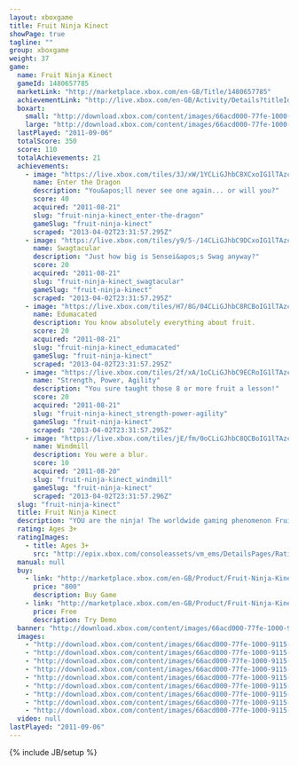 ```yaml
---
layout: xboxgame
title: Fruit Ninja Kinect
showPage: true
tagline: ""
group: xboxgame
weight: 37
game: 
  name: Fruit Ninja Kinect
  gameId: 1480657785
  marketLink: "http://marketplace.xbox.com/en-GB/Title/1480657785"
  achievementLink: "http://live.xbox.com/en-GB/Activity/Details?titleId=1480657785"
  boxart: 
    small: "http://download.xbox.com/content/images/66acd000-77fe-1000-9115-d80258410b79/1033/boxartsm.jpg"
    large: "http://download.xbox.com/content/images/66acd000-77fe-1000-9115-d80258410b79/1033/boxartlg.jpg"
  lastPlayed: "2011-09-06"
  totalScore: 350
  score: 110
  totalAchievements: 21
  achievements: 
    - image: "https://live.xbox.com/tiles/3J/xW/1YCLiGJhbC8XCxoIG1lTAzc5L2FjaC8wLzFjAAAAAOfn5-p5nMA=.jpg"
      name: Enter the Dragon
      description: "You&apos;ll never see one again... or will you?"
      score: 40
      acquired: "2011-08-21"
      slug: "fruit-ninja-kinect_enter-the-dragon"
      gameSlug: "fruit-ninja-kinect"
      scraped: "2013-04-02T23:31:57.295Z"
    - image: "https://live.xbox.com/tiles/y9/5-/14CLiGJhbC9DCxoIG1lTAzc5L2FjaC8wLzE3AAAAAOfn5-hQ3tc=.jpg"
      name: Swagtacular
      description: "Just how big is Sensei&apos;s Swag anyway?"
      score: 20
      acquired: "2011-08-21"
      slug: "fruit-ninja-kinect_swagtacular"
      gameSlug: "fruit-ninja-kinect"
      scraped: "2013-04-02T23:31:57.295Z"
    - image: "https://live.xbox.com/tiles/H7/8G/04CLiGJhbC8RCBoIG1lTAzc5L2FjaC8wLzJlAAAAAOfn5-wpvwM=.jpg"
      name: Edumacated
      description: You know absolutely everything about fruit.
      score: 20
      acquired: "2011-08-21"
      slug: "fruit-ninja-kinect_edumacated"
      gameSlug: "fruit-ninja-kinect"
      scraped: "2013-04-02T23:31:57.295Z"
    - image: "https://live.xbox.com/tiles/2f/xA/1oCLiGJhbC9ECRoIG1lTAzc5L2FjaC8wLzMwAAAAAOfn5-lv-MU=.jpg"
      name: "Strength, Power, Agility"
      description: "You sure taught those 8 or more fruit a lesson!"
      score: 20
      acquired: "2011-08-21"
      slug: "fruit-ninja-kinect_strength-power-agility"
      gameSlug: "fruit-ninja-kinect"
      scraped: "2013-04-02T23:31:57.295Z"
    - image: "https://live.xbox.com/tiles/jE/fm/0oCLiGJhbC8QCBoIG1lTAzc5L2FjaC8wLzJkAAAAAOfn5-3JR5A=.jpg"
      name: Windmill
      description: You were a blur.
      score: 10
      acquired: "2011-08-20"
      slug: "fruit-ninja-kinect_windmill"
      gameSlug: "fruit-ninja-kinect"
      scraped: "2013-04-02T23:31:57.296Z"
  slug: "fruit-ninja-kinect"
  title: Fruit Ninja Kinect
  description: "YOU are the ninja! The worldwide gaming phenomenon Fruit Ninja has now arrived for Kinect!  Your arms are now blades, and the epic battle against the world&apos;s most delicious produce is just beginning. Fruit Ninja Kinect is an amazing evolution of the slice-em-up genre created by Halfbrick, utlising next-gen power for the juiciest combat ever!  With Classic, Zen and the frenetic Arcade Mode, Fruit Ninja Kinect includes all the action you know and love with precision control - along with special features exclusive to Kinect! With Party Mode, multiple players can turn a normal night into a fierce tournament - and the new Challenge system will reveal the true masters among your friends!"
  rating: Ages 3+
  ratingImages: 
    - title: Ages 3+
      src: "http://epix.xbox.com/consoleassets/vm_ems/DetailsPages/RatingSystemID/14/default/Values/14001.png"
  manual: null
  buy: 
    - link: "http://marketplace.xbox.com/en-GB/Product/Fruit-Ninja-Kinect/66acd000-77fe-1000-9115-d80258410b79?purchase=1&amp;DownloadType=Game"
      price: "800"
      description: Buy Game
    - link: "http://marketplace.xbox.com/en-GB/Product/Fruit-Ninja-Kinect/66acd000-77fe-1000-9115-d80258410b79?purchase=1&amp;DownloadType=GameDemo"
      price: Free
      description: Try Demo
  banner: "http://download.xbox.com/content/images/66acd000-77fe-1000-9115-d80258410b79/1033/banner.png"
  images: 
    - "http://download.xbox.com/content/images/66acd000-77fe-1000-9115-d80258410b79/1033/screenlg1.jpg"
    - "http://download.xbox.com/content/images/66acd000-77fe-1000-9115-d80258410b79/1033/screenlg2.jpg"
    - "http://download.xbox.com/content/images/66acd000-77fe-1000-9115-d80258410b79/1033/screenlg3.jpg"
    - "http://download.xbox.com/content/images/66acd000-77fe-1000-9115-d80258410b79/1033/screenlg4.jpg"
    - "http://download.xbox.com/content/images/66acd000-77fe-1000-9115-d80258410b79/1033/screenlg5.jpg"
    - "http://download.xbox.com/content/images/66acd000-77fe-1000-9115-d80258410b79/1033/screenlg6.jpg"
    - "http://download.xbox.com/content/images/66acd000-77fe-1000-9115-d80258410b79/1033/screenlg7.jpg"
    - "http://download.xbox.com/content/images/66acd000-77fe-1000-9115-d80258410b79/1033/screenlg8.jpg"
    - "http://download.xbox.com/content/images/66acd000-77fe-1000-9115-d80258410b79/1033/screenlg9.jpg"
  video: null
lastPlayed: "2011-09-06"
---
```

{% include JB/setup %}